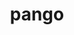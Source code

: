 ---
title: "pango"
layout: cache
categories: [package, develop]
meta: {"compilers": ["gcc@=11.4.0"], "num_specs": 6, "num_specs_by_stack": {"e4s": 6, "root": 6}, "oss": ["ubuntu22.04"], "platforms": ["linux"], "stacks": ["e4s", "root"], "targets": ["x86_64_v3"], "versions": ["1.54.0"]}
spec_details: [{"compiler": "gcc@=11.4.0", "hash": "2ijfqyxwe52cpjzf22lodhjncwt2c3dc", "os": "ubuntu22.04", "platform": "linux", "size": "-", "stacks": ["e4s", "root"], "target": "x86_64_v3", "variants": ["+X", "build_system=meson", "buildtype=release", "default_library=shared", "~strip"], "versions": ["1.54.0"]}, {"compiler": "gcc@=11.4.0", "hash": "czhl66f67uvutss24yqsx7wd33mwhebo", "os": "ubuntu22.04", "platform": "linux", "size": "-", "stacks": ["e4s", "root"], "target": "x86_64_v3", "variants": ["+X", "build_system=meson", "buildtype=release", "default_library=shared", "~strip"], "versions": ["1.54.0"]}, {"compiler": "gcc@=11.4.0", "hash": "kxbjivucdedjc646ergsdj6ws7yprnha", "os": "ubuntu22.04", "platform": "linux", "size": "-", "stacks": ["e4s", "root"], "target": "x86_64_v3", "variants": ["+X", "build_system=meson", "buildtype=release", "default_library=shared", "~strip"], "versions": ["1.54.0"]}, {"compiler": "gcc@=11.4.0", "hash": "whm7v27irlwdtdnejvmropabgjtuhmvt", "os": "ubuntu22.04", "platform": "linux", "size": "-", "stacks": ["e4s", "root"], "target": "x86_64_v3", "variants": ["+X", "build_system=meson", "buildtype=release", "default_library=shared", "~strip"], "versions": ["1.54.0"]}, {"compiler": "gcc@=11.4.0", "hash": "wi5gdai3wfnmdydus3gneshdgr7iryn4", "os": "ubuntu22.04", "platform": "linux", "size": "-", "stacks": ["e4s", "root"], "target": "x86_64_v3", "variants": ["+X", "build_system=meson", "buildtype=release", "default_library=shared", "~strip"], "versions": ["1.54.0"]}, {"compiler": "gcc@=11.4.0", "hash": "xt3p263cvqxipl4niaqktycuozoip4z6", "os": "ubuntu22.04", "platform": "linux", "size": "-", "stacks": ["e4s", "root"], "target": "x86_64_v3", "variants": ["+X", "build_system=meson", "buildtype=release", "default_library=shared", "~strip"], "versions": ["1.54.0"]}]
---
